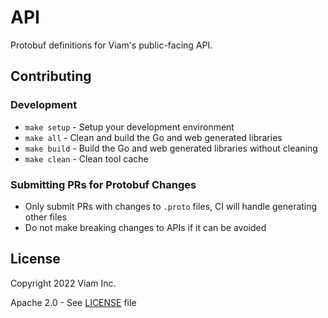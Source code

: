 # API

Protobuf definitions for Viam's public-facing API.

## Contributing

### Development

- `make setup` - Setup your development environment
- `make all` - Clean and build the Go and web generated libraries
- `make build` - Build the Go and web generated libraries without cleaning
- `make clean` - Clean tool cache

### Submitting PRs for Protobuf Changes

- Only submit PRs with changes to `.proto` files, CI will handle generating other files
- Do not make breaking changes to APIs if it can be avoided

## License

Copyright 2022 Viam Inc.

Apache 2.0 - See [LICENSE](https://github.com/viamrobotics/api/blob/main/LICENSE) file
